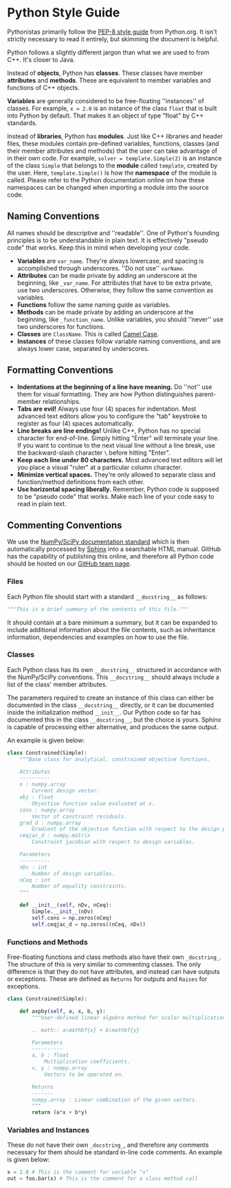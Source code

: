# Python Style Guide

Pythonistas primarily follow the [PEP-8 style guide](http://legacy.python.org/dev/peps/pep-0008/) from Python.org.  It isn't strictly necessary to read it entirely, but skimming the document is helpful.

Python follows a slightly different jargon than what we are used to from C++. It's closer to Java.

Instead of **objects**, Python has **classes**. These classes have member **attributes** and **methods**. These are equivalent to member variables and functions of C++ objects. 

**Variables** are generally considered to be free-floating ''instances'' of classes. For example, `x = 2.0` is an instance of the class `float` that is built into Python by default. That makes it an object of type "float" by C++ standards. 

Instead of **libraries**, Python has **modules**. Just like C++ libraries and header files, these modules contain pre-defined variables, functions, classes (and their member attributes and methods) that the user can take advantage of in their own code. For example, `solver = template.Simple(2)` is an instance of the class `Simple` that belongs to the **module** called `template`, created by the user. Here, `template.Simple()` is how the **namespace** of the module is called. Please refer to the Python documentation online on how these namespaces can be changed when importing a module into the source code.

## Naming Conventions

All names should be descriptive and ''readable''. One of Python's founding principles is to be understandable in plain text. It is effectively "pseudo code" that works. Keep this in mind when developing your code.

* **Variables** are `var_name`. They're always lowercase, and spacing is accomplished through underscores. ''Do not use'' `varName`. 
* **Attributes** can be made private by adding an underscore at the beginning, like `_var_name`. For attributes that have to be extra private, use two underscores. Otherwise, they follow the same convention as variables.
* **Functions** follow the same naming guide as variables. 
* **Methods** can be made private by adding an underscore at the beginning, like `_function_name`. Unlike variables, you should ''never'' use two underscores for functions.
* **Classes** are `ClassName`. This is called [Camel Case](http://en.wikipedia.org/wiki/CamelCase). 
* **Instances** of these classes follow variable naming conventions, and are always lower case, separated by underscores.

## Formatting Conventions

* **Indentations at the beginning of a line have meaning.** Do ''not'' use them for visual formatting. They are how Python distinguishes parent-member relationships.
* **Tabs are evil!** Always use four (4) spaces for indentation. Most advanced text editors allow you to configure the "tab" keystroke to register as four (4) spaces automatically.
* **Line breaks are line endings!** Unlike C++, Python has no special character for end-of-line. Simply hitting "Enter" will terminate your line. If you want to continue to the next visual line without a line break, use the backward-slash character `\` before hitting "Enter".
* **Keep each line under 80 characters.** Most advanced text editors will let you place a visual "ruler" at a particular column character.
* **Minimize vertical spaces.** They're only allowed to separate class and function/method definitions from each other.
* **Use horizontal spacing liberally.** Remember, Python code is supposed to be "pseudo code" that works. Make each line of your code easy to read in plain text.

## Commenting Conventions

We use the [NumPy/SciPy documentation standard](https://github.com/numpy/numpy/blob/master/doc/HOWTO_DOCUMENT.rst.txt) which is then automatically processed by [Sphinx](http://sphinx-doc.org/) into a searchable HTML manual. GitHub has the capability of publishing this online, and therefore all Python code should be hosted on our [GitHub team page](https://github.com/OptimalDesignLab).

### Files

Each Python file should start with a standard `__docstring__` as follows:

```python
"""This is a brief summary of the contents of this file."""
```

It should contain at a bare minimum a summary, but it can be expanded to include additional information about the file contents, such as inheritance information, dependencies and examples on how to use the file.

### Classes

Each Python class has its own `__docstring__` structured in accordance with the NumPy/SciPy conventions. This `__docstring__` should always include a list of the class' member attributes.

The parameters required to create an instance of this class can either be documented in the class `__docstring__` directly, or it can be documented inside the initialization method `__init__`. Our Python code so far has documented this in the class `__docstring__`, but the choice is yours. Sphinx is capable of processing either alternative, and produces the same output.

An example is given below:

```python
class Constrained(Simple):
    """Base class for analytical, constrained objective functions.

    Attributes
    ----------
    x : numpy.array
        Current design vector.
    obj : float
        Objective function value evaluated at x.
    cons : numpy.array
        Vector of constraint residuals.
    grad_d : numpy.array
        Gradient of the objective function with respect to the design point x.
    ceqjac_d : numpy.matrix
        Constraint jacobian with respect to design variables.

    Parameters
    ----------
    nDv : int
        Number of design variables.
    nCeq : int
        Number of equality constraints.
    """

    def __init__(self, nDv, nCeq):
        Simple.__init__(nDv)
        self.cons = np.zeros(nCeq)
        self.ceqjac_d = np.zeros((nCeq, nDv))
```

### Functions and Methods

Free-floating functions and class methods also have their own `_docstring_`. The structure of this is very similar to commenting classes. The only difference is that they do not have attributes, and instead can have outputs or exceptions. These are defined as `Returns` for outputs and `Raises` for exceptions.

```python
class Constrained(Simple):

    def axpby(self, a, x, b, y):
        """User-defined linear algebra method for scalar multiplication and vector addition.

        .. math:: a\mathbf{x} + b\mathbf{y}

        Parameters
        ----------
        a, b : float
            Multiplication coefficients.
        x, y : numpy.array
            Vectors to be operated on.

        Returns
        -------
        numpy.array : Linear combination of the given vectors.
        """
        return (a*x + b*y)
```

### Variables and Instances

These do not have their own `_docstring_`, and therefore any comments necessary for them should be standard in-line code comments. An example is given below:

```python
x = 2.0 # This is the comment for variable "x"
out = foo.bar(x) # This is the comment for a class method call
```


